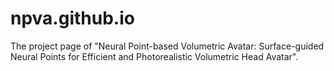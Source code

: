 # npva.github.io

The project page of "Neural Point-based Volumetric Avatar: Surface-guided Neural Points for Efficient and Photorealistic Volumetric Head Avatar".
